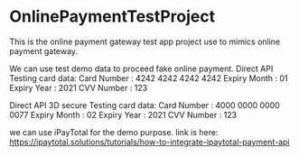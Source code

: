 # OnlinePaymentTestProject
This is the online payment gateway test app project use to mimics online payment gateway.

We can use test demo data to proceed fake online payment.
Direct API Testing card data:
Card Number : 4242 4242 4242 4242
Expiry Month : 01
Expiry Year : 2021
CVV Number : 123

Direct API 3D secure Testing card data:
Card Number : 4000 0000 0000 0077
Expiry Month : 02
Expiry Year : 2021
CVV Number : 123

we can use iPayTotal for the demo purpose.
link is here: https://ipaytotal.solutions/tutorials/how-to-integrate-ipaytotal-payment-api
